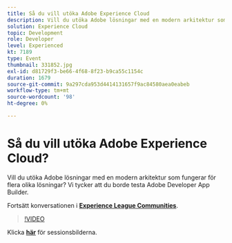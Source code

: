 ```yaml
---
title: Så du vill utöka Adobe Experience Cloud
description: Vill du utöka Adobe lösningar med en modern arkitektur som fungerar för flera olika lösningar? Vi tycker att du borde testa Adobe Developer App Builder. Den här sessionen skapades som en del av Adobe Developers Live Content Event.
solution: Experience Cloud
topic: Development
role: Developer
level: Experienced
kt: 7189
type: Event
thumbnail: 331852.jpg
exl-id: d81729f3-be66-4f68-8f23-b9ca55c1154c
duration: 1679
source-git-commit: 9a297cda953d4414131657f9ac84580aea0eabeb
workflow-type: tm+mt
source-wordcount: '98'
ht-degree: 0%

---
```


# Så du vill utöka Adobe Experience Cloud?

Vill du utöka Adobe lösningar med en modern arkitektur som fungerar för flera olika lösningar? Vi tycker att du borde testa Adobe Developer App Builder.

Fortsätt konversationen i **[Experience League Communities](https://adobe.ly/36Yd3v6)**.

>[!VIDEO](https://video.tv.adobe.com/v/331852/?quality=12&learn=on&hidetitle=true)

Klicka **[här](/help/adobe-developers-live/assets/extend-experience-cloud.pdf)** för sessionsbilderna.
